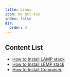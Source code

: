 ```yaml
---
title: Linux
icon: bx bxl-tux
index: false
dir:
  order: 3
---
```


## Content List

- [How to Install LAMP stack](../linux/lamp-stack.md)
- [How to Install LEMP stack](../linux/lemp-stack.md)
- [How to Install Composer](../linux/composer.md)
